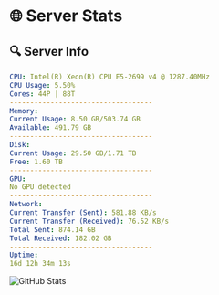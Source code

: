 # 🌐 Server Stats
## 🔍 Server Info
```yaml
CPU: Intel(R) Xeon(R) CPU E5-2699 v4 @ 1287.40MHz
CPU Usage: 5.50%
Cores: 44P | 88T
-----------------------------------
Memory:
Current Usage: 8.50 GB/503.74 GB
Available: 491.79 GB
-----------------------------------
Disk:
Current Usage: 29.50 GB/1.71 TB
Free: 1.60 TB
-----------------------------------
GPU:
No GPU detected
-----------------------------------
Network:
Current Transfer (Sent): 581.88 KB/s
Current Transfer (Received): 76.52 KB/s
Total Sent: 874.14 GB
Total Received: 182.02 GB
-----------------------------------
Uptime:
16d 12h 34m 13s
```
![GitHub Stats](https://img.shields.io/badge/Updated-2025-05-06_05:43:01-blue)